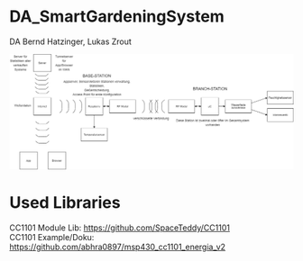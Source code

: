 # DA_SmartGardeningSystem
DA Bernd Hatzinger, Lukas Zrout

<img src="./Aufgabenstellung/SmartGardeningSystem_V2.png">

# Used Libraries

CC1101 Module Lib: https://github.com/SpaceTeddy/CC1101<br>
CC1101 Example/Doku: https://github.com/abhra0897/msp430_cc1101_energia_v2
